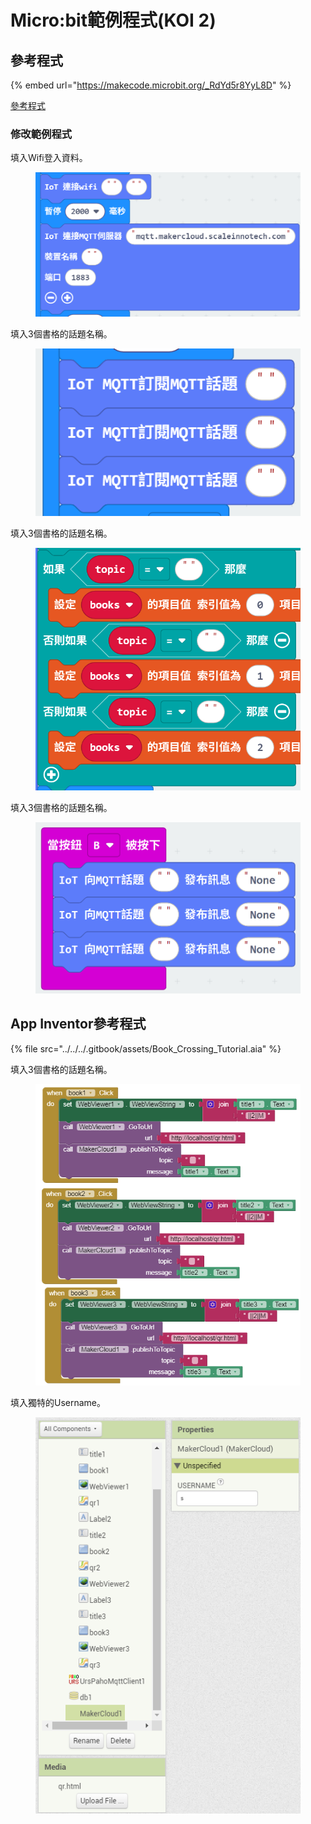 # Micro:bit範例程式(KOI 2)

## 參考程式

{% embed url="https://makecode.microbit.org/_RdYd5r8YyL8D" %}

[參考程式](https://makecode.microbit.org/_RdYd5r8YyL8D)

### 修改範例程式

填入Wifi登入資料。

<figure><img src="../../../.gitbook/assets/image (1) (1) (1) (1) (1) (1) (1) (1) (1) (1) (1) (1) (1) (1) (1) (1) (1) (1).png" alt=""><figcaption></figcaption></figure>

填入3個書格的話題名稱。

<figure><img src="../../../.gitbook/assets/image (1) (1) (1) (1) (1) (1) (1) (1) (1) (1) (1) (1) (1) (1) (1) (1) (1) (1) (1).png" alt=""><figcaption></figcaption></figure>

填入3個書格的話題名稱。

<figure><img src="../../../.gitbook/assets/image (2) (1) (1) (1) (1) (1) (1) (1) (1) (1) (1) (1) (1).png" alt=""><figcaption></figcaption></figure>

填入3個書格的話題名稱。

<figure><img src="../../../.gitbook/assets/image (65).png" alt=""><figcaption></figcaption></figure>

## App Inventor參考程式

{% file src="../../../.gitbook/assets/Book_Crossing_Tutorial.aia" %}

填入3個書格的話題名稱。

<figure><img src="../../../.gitbook/assets/image (66).png" alt=""><figcaption></figcaption></figure>

填入獨特的Username。

<figure><img src="../../../.gitbook/assets/image (67).png" alt=""><figcaption></figcaption></figure>

